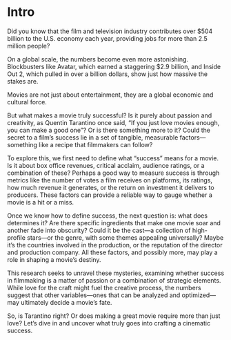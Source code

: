 # Intro

Did you know that the film and television industry contributes over $504 billion to the U.S. economy each year, providing jobs for more than 2.5 million people? 

On a global scale, the numbers become even more astonishing. Blockbusters like Avatar, which earned a staggering $2.9 billion, and Inside Out 2, which pulled in over a billion dollars, show just how massive the stakes are. 

Movies are not just about entertainment, they are a global economic and cultural force.

But what makes a movie truly successful? Is it purely about passion and creativity, as Quentin Tarantino once said, “If you just love movies enough, you can make a good one”? Or is there something more to it? Could the secret to a film’s success lie in a set of tangible, measurable factors—something like a recipe that filmmakers can follow?

To explore this, we first need to define what “success” means for a movie. Is it about box office revenues, critical acclaim, audience ratings, or a combination of these? Perhaps a good way to measure success is through metrics like the number of votes a film receives on platforms, its ratings, how much revenue it generates, or the return on investment it delivers to producers. These factors can provide a reliable way to gauge whether a movie is a hit or a miss.

Once we know how to define success, the next question is: what does determines it? Are there specific ingredients that make one movie soar and another fade into obscurity? Could it be the cast—a collection of high-profile stars—or the genre, with some themes appealing universally? Maybe it’s the countries involved in the production, or the reputation of the director and production company. All these factors, and possibly more, may play a role in shaping a movie’s destiny.

This research seeks to unravel these mysteries, examining whether success in filmmaking is a matter of passion or a combination of strategic elements. While love for the craft might fuel the creative process, the numbers suggest that other variables—ones that can be analyzed and optimized—may ultimately decide a movie’s fate.

So, is Tarantino right? Or does making a great movie require more than just love? Let’s dive in and uncover what truly goes into crafting a cinematic success.

